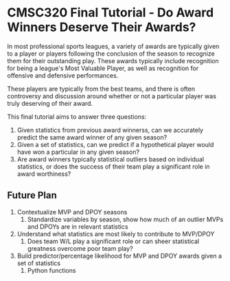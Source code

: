 # CMSC320 Final Tutorial - Do Award Winners Deserve Their Awards?

In most professional sports leagues, a variety of awards are typically given to a player or players following the conclusion of the season to recognize them for their outstanding play.
These awards typically include recognition for being a league's Most Valuable Player, as well as recognition for offensive and defensive performances.

These players are typically from the best teams, and there is often controversy and discussion around whether or not a particular player was truly deserving of their award.

This final tutorial aims to answer three questions:

1. Given statistics from previous award winnerss, can we accurately predict the same award winner of any given season?
2. Given a set of statistics, can we predict if a hypothetical player would have won a particular in any given season?
3. Are award winners typically statistical outliers based on individual statistics, or does the success of their team play a significant role in award worthiness?

## Future Plan

1. Contextualize MVP and DPOY seasons
    1. Standardize variables by season, show how much of an outlier MVPs and DPOYs are in relevant statistics
2. Understand what statistics are most likely to contribute to MVP/DPOY
    1. Does team W/L play a significant role or can sheer statistical greatness overcome poor team play?
3. Build predictor/percentage likelihood for MVP and DPOY awards given a set of statistics
    1. Python functions
